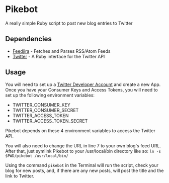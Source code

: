 # Pikebot

A really simple Ruby script to post new blog entries to Twitter

## Dependencies

- [Feedjira](http://feedjira.com) - Fetches and Parses RSS/Atom Feeds
- [Twitter](https://github.com/sferik/twitter) - A Ruby interface for the Twitter API

## Usage 

You will need to set up a [Twitter Developer Account](https://dev.twitter.com) and create a new App. Once you have your Consumer Keys and Access Tokens, you will need to set up the following environment variables: 

- TWITTER_CONSUMER_KEY 
- TWITTER_CONSUMER_SECRET
- TWITTER_ACCESS_TOKEN
- TWITTER_ACCESS_TOKEN_SECRET

Pikebot depends on these 4 environment variables to access the Twitter API. 

You will also need to change the URL in line 7 to your own blog's feed URL. After that, just symlink Pikebot to your /usr/local/bin directory like so: `ln -s $PWD/pikebot /usr/local/bin/`

Using the command `pikebot` in the Terminal will run the script, check your blog for new posts, and, if there are any new posts, will post the title and the link to Twitter. 

